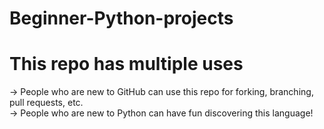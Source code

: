 # Beginner-Python-projects

# This repo has multiple uses 

-> People who are new to GitHub can use this repo for forking, branching, pull requests, etc. </br>
-> People who are new to Python can have fun discovering this language!
